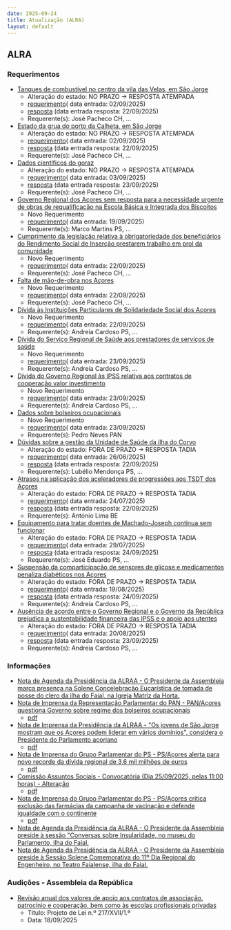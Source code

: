 ```yaml
---
date: 2025-09-24
title: Atualização (ALRA)
layout: default
---
```

## ALRA

### Requerimentos

* [Tanques de combustível no centro da vila das Velas, em São Jorge](http://base.alra.pt:82/4DACTION/w_pesquisa_registo/4/8932)
  * Alteração do estado: NO PRAZO → RESPOSTA ATEMPADA
  * [requerimento](http://base.alra.pt:82/Doc_Req/XIIIreque406.pdf)( data entrada: 02/09/2025)
  * [resposta](http://base.alra.pt:82/Doc_Req/XIIIrequeresp406.pdf) (data entrada resposta: 22/09/2025)
  * Requerente(s): José Pacheco CH, ...
* [Estado da grua do porto da Calheta, em São Jorge](http://base.alra.pt:82/4DACTION/w_pesquisa_registo/4/8933)
  * Alteração do estado: NO PRAZO → RESPOSTA ATEMPADA
  * [requerimento](http://base.alra.pt:82/Doc_Req/XIIIreque407.pdf)( data entrada: 02/09/2025)
  * [resposta](http://base.alra.pt:82/Doc_Req/XIIIrequeresp407.pdf) (data entrada resposta: 22/09/2025)
  * Requerente(s): José Pacheco CH, ...
* [Dados científicos do goraz](http://base.alra.pt:82/4DACTION/w_pesquisa_registo/4/8935)
  * Alteração do estado: NO PRAZO → RESPOSTA ATEMPADA
  * [requerimento](http://base.alra.pt:82/Doc_Req/XIIIreque408.pdf)( data entrada: 03/09/2025)
  * [resposta](http://base.alra.pt:82/Doc_Req/XIIIrequeresp408.pdf) (data entrada resposta: 23/09/2025)
  * Requerente(s): José Pacheco CH, ...
* [Governo Regional dos Açores sem resposta para a necessidade urgente de obras de requalificação na Escola Básica e Integrada dos Biscoitos](http://base.alra.pt:82/4DACTION/w_pesquisa_registo/4/8953)
  * Novo Requerimento
  * [requerimento](http://base.alra.pt:82/Doc_Req/XIIIreque418.pdf)( data entrada: 19/09/2025)
  * Requerente(s): Marco Martins PS, ...
* [Cumprimento da legislação relativa à obrigatoriedade dos beneficiários do Rendimento Social de Inserção prestarem trabalho em prol da comunidade](http://base.alra.pt:82/4DACTION/w_pesquisa_registo/4/8954)
  * Novo Requerimento
  * [requerimento](http://base.alra.pt:82/Doc_Req/XIIIreque419.pdf)( data entrada: 22/09/2025)
  * Requerente(s): José Pacheco CH, ...
* [Falta de mão-de-obra nos Açores](http://base.alra.pt:82/4DACTION/w_pesquisa_registo/4/8955)
  * Novo Requerimento
  * [requerimento](http://base.alra.pt:82/Doc_Req/XIIIreque420.pdf)( data entrada: 22/09/2025)
  * Requerente(s): José Pacheco CH, ...
* [Dívida às Instituições Particulares de Solidariedade Social dos Açores](http://base.alra.pt:82/4DACTION/w_pesquisa_registo/4/8956)
  * Novo Requerimento
  * [requerimento](http://base.alra.pt:82/Doc_Req/XIIIreque421.pdf)( data entrada: 22/09/2025)
  * Requerente(s): Andreia Cardoso PS, ...
* [Dívida do Serviço Regional de Saúde aos prestadores de serviços de saúde](http://base.alra.pt:82/4DACTION/w_pesquisa_registo/4/8958)
  * Novo Requerimento
  * [requerimento](http://base.alra.pt:82/Doc_Req/XIIIreque422.pdf)( data entrada: 23/09/2025)
  * Requerente(s): Andreia Cardoso PS, ...
* [Dívida do Governo Regional às IPSS relativa aos contratos de cooperação valor investimento](http://base.alra.pt:82/4DACTION/w_pesquisa_registo/4/8959)
  * Novo Requerimento
  * [requerimento](http://base.alra.pt:82/Doc_Req/XIIIreque423.pdf)( data entrada: 23/09/2025)
  * Requerente(s): Andreia Cardoso PS, ...
* [Dados sobre bolseiros ocupacionais](http://base.alra.pt:82/4DACTION/w_pesquisa_registo/4/8960)
  * Novo Requerimento
  * [requerimento](http://base.alra.pt:82/Doc_Req/XIIIreque424.pdf)( data entrada: 23/09/2025)
  * Requerente(s): Pedro Neves PAN
* [Dúvidas sobre a gestão da Unidade de Saúde da ilha do Corvo](http://base.alra.pt:82/4DACTION/w_pesquisa_registo/4/8867)
  * Alteração do estado: FORA DE PRAZO → RESPOSTA TADIA
  * [requerimento](http://base.alra.pt:82/Doc_Req/XIIIreque371.pdf)( data entrada: 26/06/2025)
  * [resposta](http://base.alra.pt:82/Doc_Req/XIIIrequeresp371.pdf) (data entrada resposta: 22/09/2025)
  * Requerente(s): Lubélio Mendonça PS, ...
* [Atrasos na aplicação dos aceleradores de progressões aos TSDT dos Açores](http://base.alra.pt:82/4DACTION/w_pesquisa_registo/4/8903)
  * Alteração do estado: FORA DE PRAZO → RESPOSTA TADIA
  * [requerimento](http://base.alra.pt:82/Doc_Req/XIIIreque390.pdf)( data entrada: 24/07/2025)
  * [resposta](http://base.alra.pt:82/Doc_Req/XIIIrequeresp390.pdf) (data entrada resposta: 22/09/2025)
  * Requerente(s): António Lima BE
* [Equipamento para tratar doentes de Machado-Joseph continua sem funcionar](http://base.alra.pt:82/4DACTION/w_pesquisa_registo/4/8905)
  * Alteração do estado: FORA DE PRAZO → RESPOSTA TADIA
  * [requerimento](http://base.alra.pt:82/Doc_Req/XIIIreque391.pdf)( data entrada: 29/07/2025)
  * [resposta](http://base.alra.pt:82/Doc_Req/XIIIrequeresp391.pdf) (data entrada resposta: 24/09/2025)
  * Requerente(s): José Eduardo PS, ...
* [Suspensão da comparticipação de sensores de glicose e medicamentos penaliza diabéticos nos Açores](http://base.alra.pt:82/4DACTION/w_pesquisa_registo/4/8915)
  * Alteração do estado: FORA DE PRAZO → RESPOSTA TADIA
  * [requerimento](http://base.alra.pt:82/Doc_Req/XIIIreque396.pdf)( data entrada: 19/08/2025)
  * [resposta](http://base.alra.pt:82/Doc_Req/XIIIrequeresp396.pdf) (data entrada resposta: 24/09/2025)
  * Requerente(s): Andreia Cardoso PS, ...
* [Ausência de acordo entre o Governo Regional e o Governo da República prejudica a sustentabilidade financeira das IPSS e o apoio aos utentes](http://base.alra.pt:82/4DACTION/w_pesquisa_registo/4/8917)
  * Alteração do estado: FORA DE PRAZO → RESPOSTA TADIA
  * [requerimento](http://base.alra.pt:82/Doc_Req/XIIIreque397.pdf)( data entrada: 20/08/2025)
  * [resposta](http://base.alra.pt:82/Doc_Req/XIIIrequeresp397.pdf) (data entrada resposta: 23/09/2025)
  * Requerente(s): Andreia Cardoso PS, ...

### Informações

* [Nota de Agenda da Presidência da ALRAA - O Presidente da Assembleia marca presença na Solene Concelebração Eucarística de tomada de posse do clero da ilha do Faial, na Igreja Matriz da Horta.](http://base.alra.pt:82/4DACTION/w_pesquisa_registo/8/22144)
* [Nota de Imprensa da Representação Parlamentar do PAN - PAN/Açores questiona Governo sobre regime dos bolseiros ocupacionais](http://base.alra.pt:82/4DACTION/w_pesquisa_registo/8/22146)
  * [pdf](http://base.alra.pt:82/Doc_Noticias/NI22146.pdf)
* [Nota de Imprensa da Presidência da ALRAA - "Os jovens de São Jorge mostram que os Açores podem liderar em vários domínios", considera o Presidente do Parlamento açoriano](http://base.alra.pt:82/4DACTION/w_pesquisa_registo/8/22147)
  * [pdf](http://base.alra.pt:82/Doc_Noticias/NI22147.pdf)
* [Nota de Imprensa do Grupo Parlamentar do PS - PS/Açores alerta para novo recorde da dívida regional de 3,6 mil milhões de euros](http://base.alra.pt:82/4DACTION/w_pesquisa_registo/8/22139)
  * [pdf](http://base.alra.pt:82/Doc_Noticias/NI22139.pdf)
* [Comissão Assuntos Sociais - Convocatória (Dia 25/09/2025, pelas 11:00 horas) - Alteração](http://base.alra.pt:82/4DACTION/w_pesquisa_registo/8/22140)
  * [pdf](http://base.alra.pt:82/Doc_Noticias/NI22140.pdf)
* [Nota de Imprensa do Grupo Parlamentar do PS - PS/Açores critica exclusão das farmácias da campanha de vacinação e defende igualdade com o continente](http://base.alra.pt:82/4DACTION/w_pesquisa_registo/8/22141)
  * [pdf](http://base.alra.pt:82/Doc_Noticias/NI22141.pdf)
* [Nota de Agenda da Presidência da ALRAA - O Presidente da Assembleia preside à sessão "Conversas sobre Insularidade, no museu do Parlamento, ilha do Faial.](http://base.alra.pt:82/4DACTION/w_pesquisa_registo/8/22142)
* [Nota de Agenda da Presidência da ALRAA - O Presidente da Assembleia preside à Sessão Solene Comemorativa do 11º Dia Regional do Engenheiro, no Teatro Faialense, ilha do Faial.](http://base.alra.pt:82/4DACTION/w_pesquisa_registo/8/22143)

### Audições - Assembleia da República

* [Revisão anual dos valores de apoio aos contratos de associação, patrocínio e cooperação, bem como às escolas profissionais privadas](http://base.alra.pt:82/4DACTION/w_pesquisa_registo/5/3349)
  * Titulo: Projeto de Lei n.º 217/XVII/1.ª
  * Data: 18/09/2025
